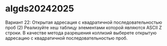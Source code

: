 
# algds20242025


Вариант 22: Открытая адресация с квадратичной последовательностью
проб (2)
Реализуйте хеш таблицу элементами которой являются ASCII Z строки. В качестве метода
разрешения коллизий выберете открытую адресацию с квадратичной последовательностью проб.
